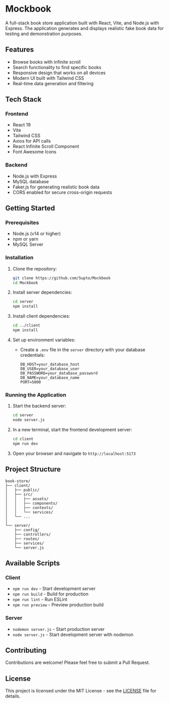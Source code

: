 # Mockbook

A full-stack book store application built with React, Vite, and Node.js with Express. The application generates and displays realistic fake book data for testing and demonstration purposes.

## Features

-  Browse books with infinite scroll
-  Search functionality to find specific books
-  Responsive design that works on all devices
-  Modern UI built with Tailwind CSS
-  Real-time data generation and filtering

## Tech Stack

### Frontend
- React 19
- Vite
- Tailwind CSS
- Axios for API calls
- React Infinite Scroll Component
- Font Awesome Icons

### Backend
- Node.js with Express
- MySQL database
- Faker.js for generating realistic book data
- CORS enabled for secure cross-origin requests

## Getting Started

### Prerequisites
- Node.js (v14 or higher)
- npm or yarn
- MySQL Server

### Installation

1. Clone the repository:
   ```bash
   git clone https://github.com/5upto/Mockbook
   cd Mockbook
   ```

2. Install server dependencies:
   ```bash
   cd server
   npm install
   ```

3. Install client dependencies:
   ```bash
   cd ../client
   npm install
   ```

4. Set up environment variables:
   - Create a `.env` file in the `server` directory with your database credentials:
     ```
     DB_HOST=your_database_host
     DB_USER=your_database_user
     DB_PASSWORD=your_database_password
     DB_NAME=your_database_name
     PORT=5000
     ```

### Running the Application

1. Start the backend server:
   ```bash
   cd server
   node server.js
   ```

2. In a new terminal, start the frontend development server:
   ```bash
   cd client
   npm run dev
   ```

3. Open your browser and navigate to `http://localhost:5173`

## Project Structure

```
book-store/
├── client/                 
│   ├── public/             
│   ├── src/
│   │   ├── assets/         
│   │   ├── components/    
│   │   ├── contexts/       
│   │   └── services/       
│   └── ...
│
└── server/                 
    ├── config/            
    ├── controllers/       
    ├── routes/           
    ├── services/        
    └── server.js        
```

## Available Scripts

### Client
- `npm run dev` - Start development server
- `npm run build` - Build for production
- `npm run lint` - Run ESLint
- `npm run preview` - Preview production build

### Server
- `nodemon server.js` - Start production server
- `node server.js` - Start development server with nodemon

## Contributing

Contributions are welcome! Please feel free to submit a Pull Request.

## License

This project is licensed under the MIT License - see the [LICENSE](LICENSE) file for details.
